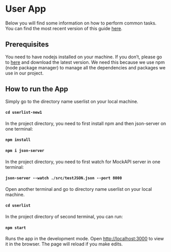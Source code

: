 # User App

Below you will find some information on how to perform common tasks.<br>
You can find the most recent version of this guide [here](https://github.com/facebookincubator/create-react-app/blob/master/packages/react-scripts/template/README.md).

## Prerequisites
You need to have nodejs installed on your machine. If you don’t, please go to [here](https://nodejs.org) and download the latest version. We need this because we use npm (node package manager) to manage all the dependencies and packages we use in our project.

## How to run the App
Simply go to the directory name userlist on your local machine.
#### `cd userlist-new1`

In the project directory, you need to first install npm and then json-server on one terminal:
#### `npm install`
#### `npm i json-server`

In the project directory, you need to first watch for MockAPI server in one terminal:
#### `json-server --watch ./src/testJSON.json --port 8000`

Open another terminal and go to directory name userlist on your local machine.
#### `cd userlist`

In the project directory of second terminal, you can run:
#### `npm start`

Runs the app in the development mode.
Open [http://localhost:3000](http://localhost:3000) to view it in the browser.
The page will reload if you make edits.
